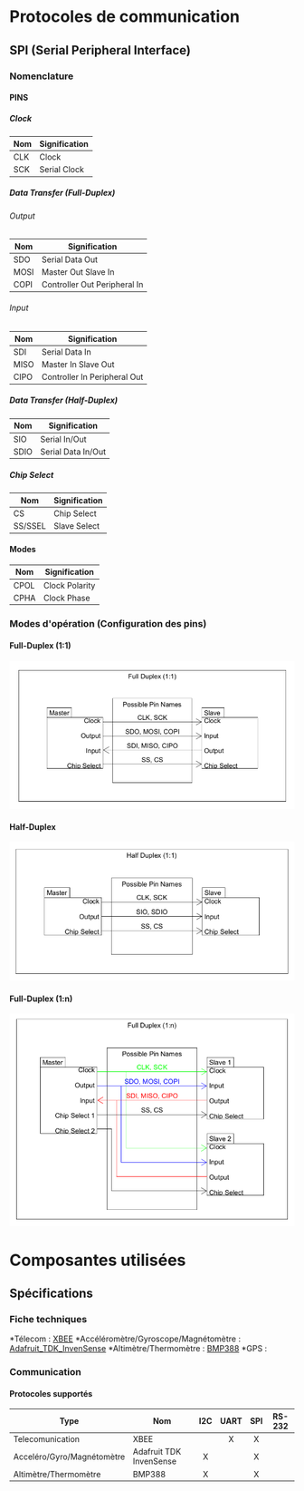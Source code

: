 # Protocoles de communication
## SPI (Serial Peripheral Interface)
### Nomenclature
#### PINS
##### Clock
| Nom   | Signification |
| ----- | ------------- |
| CLK   | Clock         |
| SCK   | Serial Clock  |

##### Data Transfer (Full-Duplex)
###### Output
| Nom   | Signification                |
| ----- | ---------------------------- |
| SDO   | Serial Data Out              |
| MOSI  | Master Out Slave In          |
| COPI  | Controller Out Peripheral In |

###### Input
| Nom   | Signification                |
| ----- | ---------------------------- |
| SDI   | Serial Data In               |
| MISO  | Master In Slave Out          |
| CIPO  | Controller In Peripheral Out |

##### Data Transfer (Half-Duplex)
| Nom   | Signification      |
| ----- | ------------------ |
| SIO   | Serial In/Out      |
| SDIO  | Serial Data In/Out |

##### Chip Select
| Nom     | Signification |
| -----   | ------------- |
| CS      | Chip Select   |
| SS/SSEL | Slave Select  |

#### Modes
| Nom   | Signification  |
| ----- | -------------- |
| CPOL  | Clock Polarity |
| CPHA  | Clock Phase    |

### Modes d'opération (Configuration des pins)
#### Full-Duplex (1:1)
![alt text](Images/SPI_FullDuplex.PNG "Full-Duplex PIN Configuration")
#### Half-Duplex
![alt text](Images/SPI_HalfDuplex.PNG "Half-Duplex PIN Configuration")
#### Full-Duplex (1:n)
![alt text](Images/SPI_FullDuplex_Mult.PNG "Full-Duplex PIN Configuration, for multiple slaves")

# Composantes utilisées
## Spécifications
### Fiche techniques
  *Télecom : [XBEE](https://www.digi.com/resources/documentation/digidocs/pdfs/90002173.pdf "XBEE Datasheet")
  *Accéléromètre/Gyroscope/Magnétomètre : [Adafruit_TDK_InvenSense](https://learn.adafruit.com/adafruit-tdk-invensense-icm-20948-9-dof-imu/overview "Adafruit TDK InvenSense Datasheet")
  *Altimètre/Thermomètre : [BMP388](https://www.bosch-sensortec.com/media/boschsensortec/downloads/datasheets/bst-bmp388-ds001.pdf "BMP388 Datasheet")
  *GPS : 
### Communication
#### Protocoles supportés
| Type                       | Nom                     | I2C   | UART   | SPI   | RS-232   |
| -------------------------- | --------                | :---: | :----: | :---: | :------: |
| Telecomunication           | XBEE                    |       | X      | X     |          |
| Acceléro/Gyro/Magnétomètre | Adafruit TDK InvenSense | X     |        | X     |          |
| Altimètre/Thermomètre      | BMP388                  | X     |        | X     |          |